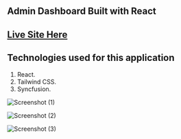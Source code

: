 ## Admin Dashboard Built with React

## [Live Site Here](https://react-dashboard-project-v1.netlify.app/)

## Technologies used for this application

1. React.
2. Tailwind CSS.
3. Syncfusion.

![Screenshot (1)](https://github.com/Sir-Rumeh/react-dashboard-project/assets/95687544/d36a6f0a-defa-4286-9fde-68b6e6c7d85c)

![Screenshot (2)](https://github.com/Sir-Rumeh/react-dashboard-project/assets/95687544/8ac7ed76-9dc6-4975-89b2-161d0fb4946b)

![Screenshot (3)](https://github.com/Sir-Rumeh/react-dashboard-project/assets/95687544/2b221eb7-4ead-4e2a-bd78-cae8e8fbc1c1)
